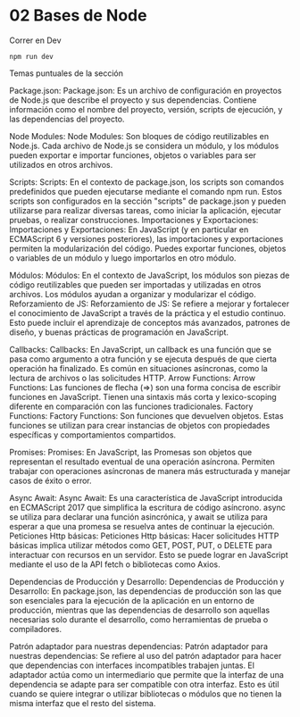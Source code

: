 # 02 Bases de Node

Correr en Dev

```
npm run dev
```

Temas puntuales de la sección

Package.json:
Package.json: Es un archivo de configuración en proyectos de Node.js que describe el proyecto y sus dependencias. Contiene información como el nombre del proyecto, versión, scripts de ejecución, y las dependencias del proyecto.

Node Modules:
Node Modules: Son bloques de código reutilizables en Node.js. Cada archivo de Node.js se considera un módulo, y los módulos pueden exportar e importar funciones, objetos o variables para ser utilizados en otros archivos.

Scripts:
Scripts: En el contexto de package.json, los scripts son comandos predefinidos que pueden ejecutarse mediante el comando npm run. Estos scripts son configurados en la sección "scripts" de package.json y pueden utilizarse para realizar diversas tareas, como iniciar la aplicación, ejecutar pruebas, o realizar construcciones.
Importaciones y Exportaciones:
Importaciones y Exportaciones: En JavaScript (y en particular en ECMAScript 6 y versiones posteriores), las importaciones y exportaciones permiten la modularización del código. Puedes exportar funciones, objetos o variables de un módulo y luego importarlos en otro módulo.

Módulos:
Módulos: En el contexto de JavaScript, los módulos son piezas de código reutilizables que pueden ser importadas y utilizadas en otros archivos. Los módulos ayudan a organizar y modularizar el código.
Reforzamiento de JS:
Reforzamiento de JS: Se refiere a mejorar y fortalecer el conocimiento de JavaScript a través de la práctica y el estudio continuo. Esto puede incluir el aprendizaje de conceptos más avanzados, patrones de diseño, y buenas prácticas de programación en JavaScript.

Callbacks:
Callbacks: En JavaScript, un callback es una función que se pasa como argumento a otra función y se ejecuta después de que cierta operación ha finalizado. Es común en situaciones asíncronas, como la lectura de archivos o las solicitudes HTTP.
Arrow Functions:
Arrow Functions: Las funciones de flecha (=>) son una forma concisa de escribir funciones en JavaScript. Tienen una sintaxis más corta y lexico-scoping diferente en comparación con las funciones tradicionales.
Factory Functions:
Factory Functions: Son funciones que devuelven objetos. Estas funciones se utilizan para crear instancias de objetos con propiedades específicas y comportamientos compartidos.

Promises:
Promises: En JavaScript, las Promesas son objetos que representan el resultado eventual de una operación asíncrona. Permiten trabajar con operaciones asíncronas de manera más estructurada y manejar casos de éxito o error.

Async Await:
Async Await: Es una característica de JavaScript introducida en ECMAScript 2017 que simplifica la escritura de código asíncrono. async se utiliza para declarar una función asincrónica, y await se utiliza para esperar a que una promesa se resuelva antes de continuar la ejecución.
Peticiones Http básicas:
Peticiones Http básicas: Hacer solicitudes HTTP básicas implica utilizar métodos como GET, POST, PUT, o DELETE para interactuar con recursos en un servidor. Esto se puede lograr en JavaScript mediante el uso de la API fetch o bibliotecas 
como Axios.

Dependencias de Producción y Desarrollo:
Dependencias de Producción y Desarrollo: En package.json, las dependencias de producción son las que son esenciales para la ejecución de la aplicación en un entorno de producción, mientras que las dependencias de desarrollo son aquellas necesarias solo durante el desarrollo, como herramientas de prueba o compiladores.

Patrón adaptador para nuestras dependencias:
Patrón adaptador para nuestras dependencias: Se refiere al uso del patrón adaptador para hacer que dependencias con interfaces incompatibles trabajen juntas. El adaptador actúa como un intermediario que permite que la interfaz de una dependencia se adapte para ser compatible con otra interfaz. Esto es útil cuando se quiere integrar o utilizar bibliotecas o módulos que no tienen la misma interfaz que el resto del sistema.
